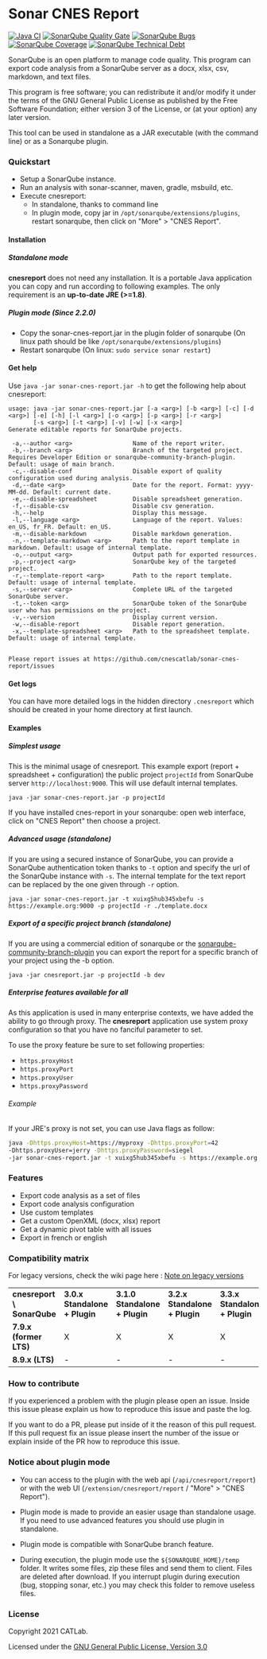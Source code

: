 # Sonar CNES Report
[![Java CI](https://github.com/cnescatlab/sonar-cnes-report/actions/workflows/java-continuous-integration.yml/badge.svg)](https://github.com/cnescatlab/sonar-cnes-report/actions/workflows/java-continuous-integration.yml)
[![SonarQube Quality Gate](https://sonarcloud.io/api/project_badges/measure?project=fr.cnes.sonar%3Acnesreport&metric=alert_status)](https://sonarcloud.io/dashboard?id=fr.cnes.sonar%3Acnesreport)
[![SonarQube Bugs](https://sonarcloud.io/api/project_badges/measure?project=fr.cnes.sonar%3Acnesreport&metric=bugs)](https://sonarcloud.io/project/issues?id=fr.cnes.sonar%3Acnesreport&resolved=false&types=BUG)
[![SonarQube Coverage](https://sonarcloud.io/api/project_badges/measure?project=fr.cnes.sonar%3Acnesreport&metric=coverage)](https://sonarcloud.io/component_measures?id=fr.cnes.sonar%3Acnesreport&metric=Coverage)
[![SonarQube Technical Debt](https://sonarcloud.io/api/project_badges/measure?project=fr.cnes.sonar%3Acnesreport&metric=sqale_index)](https://sonarcloud.io/component_measures?id=fr.cnes.sonar%3Acnesreport&metric=Maintainability)

SonarQube is an open platform to manage code quality. This program can export code analysis from a SonarQube server as a docx, xlsx, csv, markdown,  and text files.

This program is free software; you can redistribute it and/or modify it under the terms of the GNU General Public License as published by the Free Software Foundation; either version 3 of the License, or (at your option) any later version.

This tool can be used in standalone as a JAR executable (with the command line) or as a Sonarqube plugin.

### Quickstart
- Setup a SonarQube instance.
- Run an analysis with sonar-scanner, maven, gradle, msbuild, etc.
- Execute cnesreport:
   - In standalone, thanks to command line
   - In plugin mode, copy jar in `/opt/sonarqube/extensions/plugins`, restart sonarqube, then click on "More" > "CNES Report".

#### Installation
##### Standalone mode
**cnesreport** does not need any installation. It is a portable Java application you can copy and run according to following examples. The only requirement is an **up-to-date JRE (>=1.8)**.

##### Plugin mode (Since 2.2.0)
- Copy the sonar-cnes-report.jar in the plugin folder of sonarqube (On linux path should be like `/opt/sonarqube/extensions/plugins`)
- Restart sonarqube (On linux: `sudo service sonar restart`)

#### Get help
Use `java -jar sonar-cnes-report.jar -h` to get the following help about cnesreport:
````
usage: java -jar sonar-cnes-report.jar [-a <arg>] [-b <arg>] [-c] [-d <arg>] [-e] [-h] [-l <arg>] [-o <arg>] [-p <arg>] [-r <arg>]
       [-s <arg>] [-t <arg>] [-v] [-w] [-x <arg>]
Generate editable reports for SonarQube projects.

 -a,--author <arg>                 Name of the report writer.
 -b,--branch <arg>                 Branch of the targeted project. Requires Developer Edition or sonarqube-community-branch-plugin. Default: usage of main branch.
 -c,--disable-conf                 Disable export of quality configuration used during analysis.
 -d,--date <arg>                   Date for the report. Format: yyyy-MM-dd. Default: current date.
 -e,--disable-spreadsheet          Disable spreadsheet generation.
 -f,--disable-csv                  Disable csv generation.
 -h,--help                         Display this message.
 -l,--language <arg>               Language of the report. Values: en_US, fr_FR. Default: en_US.
 -m,--disable-markdown             Disable markdown generation.
 -n,--template-markdown <arg>      Path to the report template in markdown. Default: usage of internal template.
 -o,--output <arg>                 Output path for exported resources.
 -p,--project <arg>                SonarQube key of the targeted project.
 -r,--template-report <arg>        Path to the report template. Default: usage of internal template.
 -s,--server <arg>                 Complete URL of the targeted SonarQube server.
 -t,--token <arg>                  SonarQube token of the SonarQube user who has permissions on the project.
 -v,--version                      Display current version.
 -w,--disable-report               Disable report generation.
 -x,--template-spreadsheet <arg>   Path to the spreadsheet template. Default: usage of internal template.


Please report issues at https://github.com/cnescatlab/sonar-cnes-report/issues
````

#### Get logs
You can have more detailed logs in the hidden directory `.cnesreport` which should be created in your home directory at first launch.

#### Examples

##### Simplest usage
This is the minimal usage of cnesreport. This example export (report + spreadsheet + configuration) the public project `projectId` from SonarQube server `http://localhost:9000`. This will use default internal templates.
````
java -jar sonar-cnes-report.jar -p projectId
````

If you have installed cnes-report in your sonarqube: open web interface, click on "CNES Report" then choose a project.

##### Advanced usage (standalone)
If you are using a secured instance of SonarQube, you can provide a SonarQube authentication token thanks to `-t` option and specify the url of the SonarQube instance with `-s`. The internal template for the text report can be replaced by the one given through `-r` option.
````
java -jar sonar-cnes-report.jar -t xuixg5hub345xbefu -s https://example.org:9000 -p projectId -r ./template.docx
````

##### Export of a specific project branch (standalone)
If you are using a commercial edition of sonarqube or the [sonarqube-community-branch-plugin](https://github.com/mc1arke/sonarqube-community-branch-plugin) you can export the report for a specific branch of your project using the -b option. 
````
java -jar cnesreport.jar -p projectId -b dev
````

##### Enterprise features available for all
As this application is used in many enterprise contexts, we have added the ability to go through proxy. The **cnesreport** application use system proxy configuration so that you have no fanciful parameter to set.

To use the proxy feature be sure to set following properties:
- `https.proxyHost`
- `https.proxyPort`
- `https.proxyUser`
- `https.proxyPassword`

###### Example
If your JRE's proxy is not set, you can use Java flags as follow:
```bash
java -Dhttps.proxyHost=https://myproxy -Dhttps.proxyPort=42
-Dhttps.proxyUser=jerry -Dhttps.proxyPassword=siegel
-jar sonar-cnes-report.jar -t xuixg5hub345xbefu -s https://example.org:9000 -p projectId

```

### Features
- Export code analysis as a set of files
- Export code analysis configuration
- Use custom templates
- Get a custom OpenXML (docx, xlsx) report
- Get a dynamic pivot table with all issues
- Export in french or english

### Compatibility matrix

For legacy versions, check the wiki page here : [Note on legacy versions](https://github.com/cnescatlab/sonar-cnes-report/wiki#note-on-legacy-versions)

<table>
 <tr>
  <td><b>cnesreport <br>\<br> SonarQube</b></td>
  <td><b>3.0.x<br/>Standalone + Plugin</b></b></td>
  <td><b>3.1.0<br/>Standalone + Plugin</b></b></td>
  <td><b>3.2.x<br/>Standalone + Plugin</b></b></td>
  <td><b>3.3.x<br/>Standalone + Plugin</b></b></td>
  <td><b>4.0.0<br/>Standalone + Plugin</b></b></td>
 </tr>
 <tr>
  <td><b>7.9.x (former LTS)</b></td>
  <td>X</td>
  <td>X</td>
  <td>X</td>
  <td>X</td>
  <td>-</td>
 </tr>
 <tr>
  <td><b>8.9.x (LTS)</b></td>
  <td>-</td>
  <td>-</td>
  <td>-</td>
  <td>-</td>
  <td>X</td>
 </tr>
</table>

### How to contribute
If you experienced a problem with the plugin please open an issue. Inside this issue please explain us how to reproduce this issue and paste the log.

If you want to do a PR, please put inside of it the reason of this pull request. If this pull request fix an issue please insert the number of the issue or explain inside of the PR how to reproduce this issue.

### Notice about plugin mode
- You can access to the plugin with the web api (`/api/cnesreport/report`) or
with the web UI (`/extension/cnesreport/report` / "More" > "CNES Report").

- Plugin mode is made to provide an easier usage than standalone usage. If you need to 
use advanced features you should use plugin in standalone.

- Plugin mode is compatible with SonarQube branch feature.

- During execution, the plugin mode use the `${SONARQUBE_HOME}/temp` folder. It writes some files,
zip these files and send them to client. Files are deleted after download. If you interrupt plugin
during execution (bug, stopping sonar, etc.) you may check this folder to remove useless files.

### License
Copyright 2021 CATLab.

Licensed under the [GNU General Public License, Version 3.0](https://www.gnu.org/licenses/gpl.txt)
